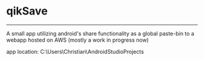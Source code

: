 # qikSave
---
A small app utilizing android's share functionality as a global paste-bin to a webapp hosted on AWS
(mostly a work in progress now)

app location: C:\Users\Christian\AndroidStudioProjects
